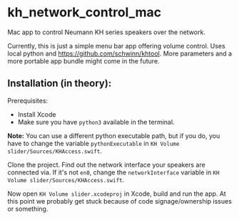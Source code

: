 # kh_network_control_mac

Mac app to control Neumann KH series speakers over the network.

Currently, this is just a simple menu bar app offering volume control. Uses local python and https://github.com/schwinn/khtool. More parameters and a more portable app bundle might come in the future.

## Installation (in theory):

Prerequisites:

* Install Xcode
* Make sure you have `python3` available in the terminal.

**Note:** You can use a different python executable path, but if you do, you have to change the variable `pythonExecutable` in `KH Volume slider/Sources/KHAccess.swift`.

Clone the project. Find out the network interface your speakers are connected via. If it's not `en0`, change the `networkInterface` variable in `KH Volume slider/Sources/KHAccess.swift`.

Now open `KH Volume slider.xcodeproj` in Xcode, build and run the app. At this point we probably get stuck because of code signage/ownership issues or something.
